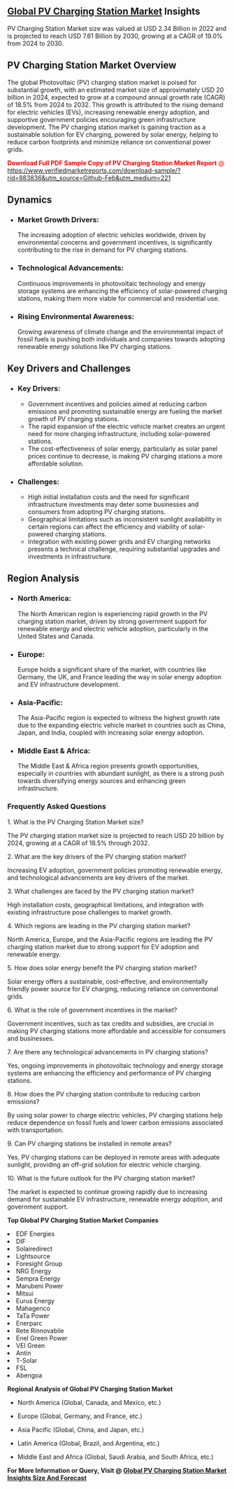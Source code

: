 <h2><a href="https://www.verifiedmarketreports.com/download-sample/?rid=883836&amp;utm_source=Github&amp;utm_medium=221" target="_blank">Global PV Charging Station Market</a> Insights</h2><p>PV Charging Station Market size was valued at USD 2.34 Billion in 2022 and is projected to reach USD 7.61 Billion by 2030, growing at a CAGR of 19.0% from 2024 to 2030.</p><p> <h2>PV Charging Station Market Overview</h2> <p>The global Photovoltaic (PV) charging station market is poised for substantial growth, with an estimated market size of approximately USD 20 billion in 2024, expected to grow at a compound annual growth rate (CAGR) of 18.5% from 2024 to 2032. This growth is attributed to the rising demand for electric vehicles (EVs), increasing renewable energy adoption, and supportive government policies encouraging green infrastructure development. The PV charging station market is gaining traction as a sustainable solution for EV charging, powered by solar energy, helping to reduce carbon footprints and minimize reliance on conventional power grids.</p> <p><p><span class=""><span style="color: #ff0000;"><strong>Download Full PDF Sample Copy of PV Charging Station Market Report</strong> @ </span><a href="https://www.verifiedmarketreports.com/download-sample/?rid=883836&amp;utm_source=Github-Feb&amp;utm_medium=221" target="_blank">https://www.verifiedmarketreports.com/download-sample/?rid=883836&amp;utm_source=Github-Feb&amp;utm_medium=221</a></span></p></p> <h2>Dynamics</h2> <ul> <li><h3>Market Growth Drivers:</h3> The increasing adoption of electric vehicles worldwide, driven by environmental concerns and government incentives, is significantly contributing to the rise in demand for PV charging stations.</li> <li><h3>Technological Advancements:</h3> Continuous improvements in photovoltaic technology and energy storage systems are enhancing the efficiency of solar-powered charging stations, making them more viable for commercial and residential use.</li> <li><h3>Rising Environmental Awareness:</h3> Growing awareness of climate change and the environmental impact of fossil fuels is pushing both individuals and companies towards adopting renewable energy solutions like PV charging stations.</li> </ul> <h2>Key Drivers and Challenges</h2> <ul> <li><h3>Key Drivers:</h3> <ul> <li>Government incentives and policies aimed at reducing carbon emissions and promoting sustainable energy are fueling the market growth of PV charging stations.</li> <li>The rapid expansion of the electric vehicle market creates an urgent need for more charging infrastructure, including solar-powered stations.</li> <li>The cost-effectiveness of solar energy, particularly as solar panel prices continue to decrease, is making PV charging stations a more affordable solution.</li> </ul> </li> <li><h3>Challenges:</h3> <ul> <li>High initial installation costs and the need for significant infrastructure investments may deter some businesses and consumers from adopting PV charging stations.</li> <li>Geographical limitations such as inconsistent sunlight availability in certain regions can affect the efficiency and viability of solar-powered charging stations.</li> <li>Integration with existing power grids and EV charging networks presents a technical challenge, requiring substantial upgrades and investments in infrastructure.</li> </ul> </li> </ul> <h2>Region Analysis</h2> <ul> <li><h3>North America:</h3> The North American region is experiencing rapid growth in the PV charging station market, driven by strong government support for renewable energy and electric vehicle adoption, particularly in the United States and Canada.</li> <li><h3>Europe:</h3> Europe holds a significant share of the market, with countries like Germany, the UK, and France leading the way in solar energy adoption and EV infrastructure development.</li> <li><h3>Asia-Pacific:</h3> The Asia-Pacific region is expected to witness the highest growth rate due to the expanding electric vehicle market in countries such as China, Japan, and India, coupled with increasing solar energy adoption.</li> <li><h3>Middle East & Africa:</h3> The Middle East & Africa region presents growth opportunities, especially in countries with abundant sunlight, as there is a strong push towards diversifying energy sources and enhancing green infrastructure.</li> </ul> <h3>Frequently Asked Questions</h3> <p>1. What is the PV Charging Station Market size?</p> <p>The PV charging station market size is projected to reach USD 20 billion by 2024, growing at a CAGR of 18.5% through 2032.</p> <p>2. What are the key drivers of the PV charging station market?</p> <p>Increasing EV adoption, government policies promoting renewable energy, and technological advancements are key drivers of the market.</p> <p>3. What challenges are faced by the PV charging station market?</p> <p>High installation costs, geographical limitations, and integration with existing infrastructure pose challenges to market growth.</p> <p>4. Which regions are leading in the PV charging station market?</p> <p>North America, Europe, and the Asia-Pacific regions are leading the PV charging station market due to strong support for EV adoption and renewable energy.</p> <p>5. How does solar energy benefit the PV charging station market?</p> <p>Solar energy offers a sustainable, cost-effective, and environmentally friendly power source for EV charging, reducing reliance on conventional grids.</p> <p>6. What is the role of government incentives in the market?</p> <p>Government incentives, such as tax credits and subsidies, are crucial in making PV charging stations more affordable and accessible for consumers and businesses.</p> <p>7. Are there any technological advancements in PV charging stations?</p> <p>Yes, ongoing improvements in photovoltaic technology and energy storage systems are enhancing the efficiency and performance of PV charging stations.</p> <p>8. How does the PV charging station contribute to reducing carbon emissions?</p> <p>By using solar power to charge electric vehicles, PV charging stations help reduce dependence on fossil fuels and lower carbon emissions associated with transportation.</p> <p>9. Can PV charging stations be installed in remote areas?</p> <p>Yes, PV charging stations can be deployed in remote areas with adequate sunlight, providing an off-grid solution for electric vehicle charging.</p> <p>10. What is the future outlook for the PV charging station market?</p> <p>The market is expected to continue growing rapidly due to increasing demand for sustainable EV infrastructure, renewable energy adoption, and government support.</p> </p><p><strong>Top Global PV Charging Station Market Companies</strong></p><div data-test-id=""><p><li>EDF Energies</li><li> DIF</li><li> Solairedirect</li><li> Lightsource</li><li> Foresight Group</li><li> NRG Energy</li><li> Sempra Energy</li><li> Marubeni Power</li><li> Mitsui</li><li> Eurus Energy</li><li> Mahagenco</li><li> TaTa Power</li><li> Enerparc</li><li> Rete Rinnovabile</li><li> Enel Green Power</li><li> VEI Green</li><li> Antin</li><li> T-Solar</li><li> FSL</li><li> Abengoa</li></p><div><strong>Regional Analysis of&nbsp;Global PV Charging Station Market</strong></div><ul><li dir="ltr"><p dir="ltr">North America&nbsp;(Global, Canada, and Mexico, etc.)</p></li><li dir="ltr"><p dir="ltr">Europe (Global, Germany, and France, etc.)</p></li><li dir="ltr"><p dir="ltr">Asia Pacific&nbsp;(Global, China, and Japan, etc.)</p></li><li dir="ltr"><p dir="ltr">Latin America&nbsp;(Global, Brazil, and Argentina, etc.)</p></li><li dir="ltr">Middle East and Africa&nbsp;(Global, Saudi Arabia, and South Africa, etc.)</li></ul><p><strong>For More Information or Query, Visit @&nbsp;</strong><strong><a href="https://www.verifiedmarketreports.com/product/pv-charging-station-market/?utm_source=Github&amp;utm_medium=221" target="_blank">Global PV Charging Station Market Insights Size And Forecast</a></strong></p></div>
